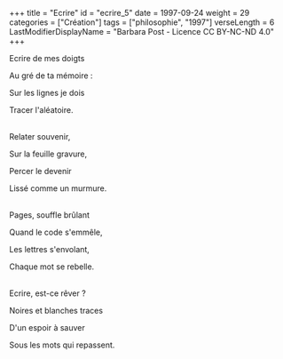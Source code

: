 +++
title = "Ecrire"
id = "ecrire_5"
date = 1997-09-24
weight = 29
categories = ["Création"]
tags = ["philosophie", "1997"]
verseLength = 6
LastModifierDisplayName = "Barbara Post - Licence CC BY-NC-ND 4.0"
+++

Ecrire de mes doigts

Au gré de ta mémoire :

Sur les lignes je dois

Tracer l'aléatoire.

 \
Relater souvenir,

Sur la feuille gravure,

Percer le devenir

Lissé comme un murmure.

 \
Pages, souffle brûlant

Quand le code s'emmêle,

Les lettres s'envolant,

Chaque mot se rebelle.

 \
Ecrire, est-ce rêver ?

Noires et blanches traces

D'un espoir à sauver

Sous les mots qui repassent.
